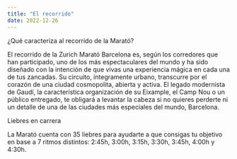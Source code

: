 ```yaml
---
title: "El recorrido"
date: 2022-12-26
---
```


¿Qué caracteriza al recorrido de la Marató?

El recorrido de la Zurich Marató Barcelona es, según los corredores que han participado, uno de los más espectaculares del mundo y ha sido diseñado con la intención de que vivas una experiencia mágica en cada una de tus zancadas. Su circuito, íntegramente urbano, transcurre por el corazón de una ciudad cosmopolita, abierta y activa. El legado modernista de Gaudí, la característica organización de su Eixample, el Camp Nou o un público entregado, te obligará a levantar la cabeza si no quieres perderte ni un detalle de una de las ciudades más especiales del mundo, Barcelona.

Liebres en carrera

La Marató cuenta con 35 liebres para ayudarte a que consigas tu objetivo en base a 7 ritmos distintos: 2:45h, 3:00h, 3:15h, 3:30h, 3:45h, 4:00h y 4:30h.
